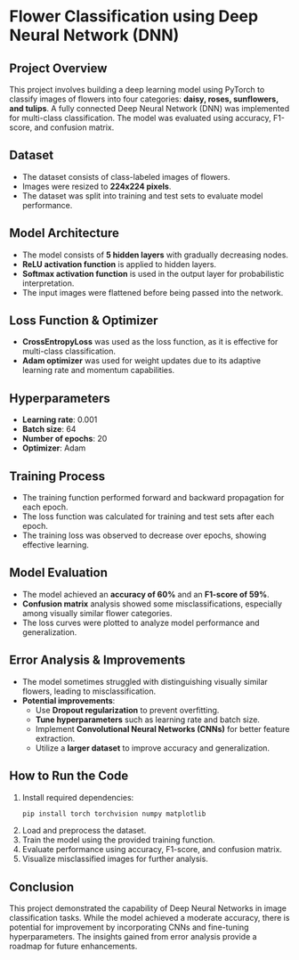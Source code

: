 # Flower Classification using Deep Neural Network (DNN)

## Project Overview
This project involves building a deep learning model using PyTorch to classify images of flowers into four categories: **daisy, roses, sunflowers, and tulips**. A fully connected Deep Neural Network (DNN) was implemented for multi-class classification. The model was evaluated using accuracy, F1-score, and confusion matrix.

## Dataset
- The dataset consists of class-labeled images of flowers.
- Images were resized to **224x224 pixels**.
- The dataset was split into training and test sets to evaluate model performance.

## Model Architecture
- The model consists of **5 hidden layers** with gradually decreasing nodes.
- **ReLU activation function** is applied to hidden layers.
- **Softmax activation function** is used in the output layer for probabilistic interpretation.
- The input images were flattened before being passed into the network.

## Loss Function & Optimizer
- **CrossEntropyLoss** was used as the loss function, as it is effective for multi-class classification.
- **Adam optimizer** was used for weight updates due to its adaptive learning rate and momentum capabilities.

## Hyperparameters
- **Learning rate**: 0.001
- **Batch size**: 64
- **Number of epochs**: 20
- **Optimizer**: Adam

## Training Process
- The training function performed forward and backward propagation for each epoch.
- The loss function was calculated for training and test sets after each epoch.
- The training loss was observed to decrease over epochs, showing effective learning.

## Model Evaluation
- The model achieved an **accuracy of 60%** and an **F1-score of 59%**.
- **Confusion matrix** analysis showed some misclassifications, especially among visually similar flower categories.
- The loss curves were plotted to analyze model performance and generalization.

## Error Analysis & Improvements
- The model sometimes struggled with distinguishing visually similar flowers, leading to misclassification.
- **Potential improvements**:
  - Use **Dropout regularization** to prevent overfitting.
  - **Tune hyperparameters** such as learning rate and batch size.
  - Implement **Convolutional Neural Networks (CNNs)** for better feature extraction.
  - Utilize a **larger dataset** to improve accuracy and generalization.

## How to Run the Code
1. Install required dependencies:
   ```bash
   pip install torch torchvision numpy matplotlib
   ```
2. Load and preprocess the dataset.
3. Train the model using the provided training function.
4. Evaluate performance using accuracy, F1-score, and confusion matrix.
5. Visualize misclassified images for further analysis.

## Conclusion
This project demonstrated the capability of Deep Neural Networks in image classification tasks. While the model achieved a moderate accuracy, there is potential for improvement by incorporating CNNs and fine-tuning hyperparameters. The insights gained from error analysis provide a roadmap for future enhancements.

